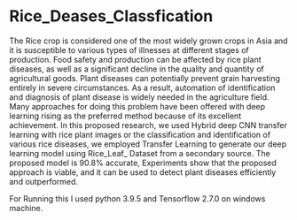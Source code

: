 # Rice_Deases_Classfication

The Rice crop is considered one of the most widely grown crops in Asia and it is susceptible to various types of illnesses at different stages of production. Food safety and production can be affected by rice plant diseases, as well as a significant decline in the quality and quantity of agricultural goods. Plant diseases can potentially prevent grain harvesting entirely in severe circumstances. As a result, automation of identification and diagnosis of plant disease is widely needed in the agriculture field. Many approaches for doing this problem have been offered with deep learning rising as the preferred method because of its excellent achievement. In this proposed research, we used Hybrid deep CNN transfer learning with rice plant images or the classification and identification of various rice diseases, we employed Transfer Learning to generate our deep learning model using Rice_Leaf_ Dataset from a secondary source. The proposed model is 90.8% accurate, Experiments show that the proposed approach is viable, and it can be used to detect plant diseases efficiently and outperformed.

For Running this I used python 3.9.5 and Tensorflow 2.7.0 on windows machine.


